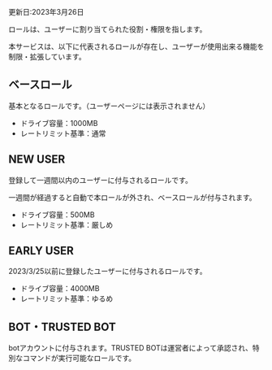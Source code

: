 更新日:2023年3月26日

ロールは、ユーザーに割り当てられた役割・権限を指します。

本サービスは、以下に代表されるロールが存在し、ユーザーが使用出来る機能を制限・拡張しています。

## ベースロール
基本となるロールです。（ユーザーページには表示されません）

- ドライブ容量：1000MB
- レートリミット基準：通常

## NEW USER
登録して一週間以内のユーザーに付与されるロールです。

一週間が経過すると自動で本ロールが外され、ベースロールが付与されます。

- ドライブ容量：500MB
- レートリミット基準：厳しめ

## EARLY USER
2023/3/25以前に登録したユーザーに付与されるロールです。

- ドライブ容量：4000MB
- レートリミット基準：ゆるめ

## BOT・TRUSTED BOT
botアカウントに付与されます。TRUSTED BOTは運営者によって承認され、特別なコマンドが実行可能なロールです。